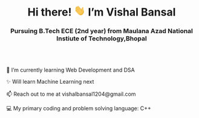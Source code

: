 
<br>
<h1 align="center"> Hi there! <img src="https://raw.githubusercontent.com/ABSphreak/ABSphreak/master/gifs/Hi.gif" width="30px"> I’m Vishal Bansal </h1>
<h3 align="center">Pursuing B.Tech ECE (2nd year) from Maulana Azad National Instiute of Technology,Bhopal</h2>
<br><br>
<p> 🌱 I’m currently learning Web Development and DSA</p>
<p> ✨ Will learn Machine Learning next</p>
<p> 📫 Reach out to me at vishalbansal1204@gmail.com</p>
<p> 💻 My primary coding and problem solving language: C++ </p>
